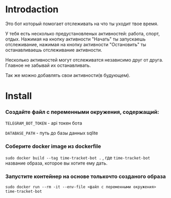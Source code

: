 # Introdaction
Это бот который помогает отслеживать на что ты уходит твое время.

У тебя есть несколько предустановленых активностей: работа, спорт, отдых. Нажимая на кнопку
активности \"Начать\" ты запускаешь отслеживание, нажимая на кнопку активности \"Остановить\"
ты останавливаешь отслеживание активности.

Несколько активностей могут отслеживатся независимо
друг от друга. Главное не забывай их останавливать.

Так же можно добавлять свои активности(в будующем).

# Install
### Создайте файл с переменными окружения, содержащий:
`TELEGRAM_BOT_TOKEN` - api токен бота

`DATABASE_PATH` - путь до базы данных sqlite

### Соберите docker image из dockerfile

`sudo docker build --tag time-tracket-bot .` , где `time-tracket-bot` название образа, которое вы хотите ему дать.

### Запустите контейнер на основе толькочто созданого образа

`sudo docker run --rm -it --env-file <файл с переменными окружения> time-tracket-bot`